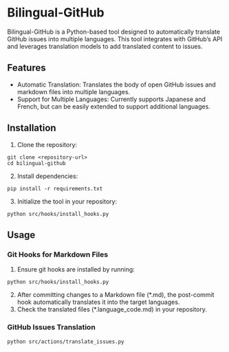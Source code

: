 ﻿# Bilingual-GitHub
Bilingual-GitHub is a Python-based tool designed to automatically translate GitHub issues into multiple languages. This tool integrates with GitHub’s API and leverages translation models to add translated content to issues.

## Features
- Automatic Translation: Translates the body of open GitHub issues and markdown files into multiple languages.
- Support for Multiple Languages: Currently supports Japanese and French, but can be easily extended to support additional languages.

## Installation
1. Clone the repository:
```
git clone <repository-url>
cd bilingual-github
```
2. Install dependencies:
```
pip install -r requirements.txt
```
3. Initialize the tool in your repository:
```
python src/hooks/install_hooks.py
```

## Usage
### Git Hooks for Markdown Files
1. Ensure git hooks are installed by running:
```
python src/hooks/install_hooks.py
```
2. After committing changes to a Markdown file (*.md), the post-commit hook automatically translates it into the target languages.
3. Check the translated files (*.language_code.md) in your repository.

### GitHub Issues Translation
```
python src/actions/translate_issues.py
```
